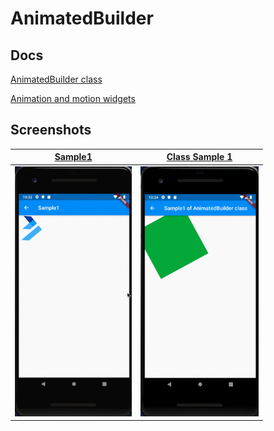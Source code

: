 # AnimatedBuilder

## Docs

[AnimatedBuilder class](https://api.flutter.dev/flutter/widgets/AnimatedBuilder-class.html)

[Animation and motion widgets](https://flutter.dev/docs/development/ui/widgets/animation)

## Screenshots

|[Sample1](lib/pages/sample1.dart)|[Class Sample 1](lib/pages/sample_of_class.dart)|
|:-:|:-:|
|<img src="./screenshots/gif/Sample1.gif" height="400" alt="Screenshot"/>|<img src="./screenshots/gif/ClassSample1.gif" height="400" alt="Screenshot"/>
